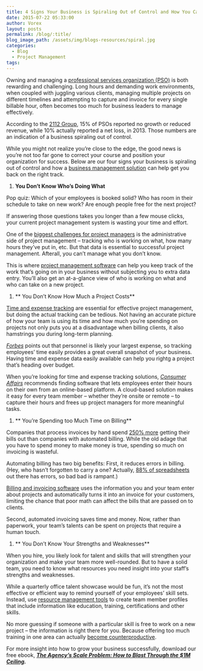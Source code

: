 ```yaml
---
title: 4 Signs Your Business is Spiraling Out of Control and How You Can Fix It
date: 2015-07-22 05:33:00
author: Vorex
layout: posts
permalink: /blog/:title/
blog_image_path: /assets/img/blogs-resources/spiral.jpg
categories:
  - Blog
  - Project Management
tags:  
---
```



Owning and managing a [professional services organization (PSO)](http://www.vorex.com/industries/consulting-professional-services/) is both rewarding and challenging. Long hours and demanding work environments, when coupled with juggling various clients, managing multiple projects on different timelines and attempting to capture and invoice for every single billable hour, often becomes too much for business leaders to manage effectively.

According to the [2112 Group](http://the2112group.com/research/), 15% of PSOs reported no growth or reduced revenue, while 10% actually reported a net loss, in 2013. Those numbers are an indication of a business spiraling out of control.

While you might not realize you’re close to the edge, the good news is you’re not too far gone to correct your course and position your organization for success. Below are our four signs your business is spiraling out of control and how a [business management solution](http://www.vorex.com/product/) can help get you back on the right track.

1. **You Don’t Know Who’s Doing What**

Pop quiz: Which of your employees is booked solid? Who has room in their schedule to take on new work? Are enough people free for the next project?

If answering those questions takes you longer than a few mouse clicks, your current project management system is wasting your time and effort.

One of the [biggest challenges for project managers](https://kellycrew.wordpress.com/2011/01/10/top-10-issues-for-project-managers/) is the administrative side of project management – tracking who is working on what, how many hours they’ve put in, etc. But that data is essential to successful project management. Afterall, you can’t manage what you don’t know.

This is where [project management software](http://www.vorex.com/product/online-project-management/) can help you keep track of the work that’s going on in your business without subjecting you to extra data entry. You’ll also get an at-a-glance view of who is working on what and who can take on a new project.

1. ** You Don&#8217;t Know How Much a Project Costs**

[Time and expense tracking](http://www.vorex.com/product/time-expense-tracking/) are essential for effective project management, but doing the actual tracking can be tedious. Not having an accurate picture of how your team is using its time and how much you’re spending on projects not only puts you at a disadvantage when billing clients, it also hamstrings you during long-term planning.

[*Forbes*](http://www.forbes.com/sites/theyec/2012/10/24/5-simple-tips-to-keep-your-small-business-finances-in-order/) points out that personnel is likely your largest expense, so tracking employees’ time easily provides a great overall snapshot of your business. Having time and expense data easily available can help you rightg a project that’s heading over budget.

When you’re looking for time and expense tracking solutions, [*Consumer Affairs*](http://www.consumeraffairs.com/business/expense-management-software/#buyers-guide) recommends finding software that lets employees enter their hours on their own from an online-based platform. A cloud-based solution makes it easy for every team member – whether they’re onsite or remote – to capture their hours and frees up project managers for more meaningful tasks.

1. ** You&#8217;re Spending too Much Time on Billing**

Companies that process invoices by hand spend [250% more](http://blog.billtrust.com/guest-blogger-how-much-are-your-invoices-actually-costing-you/) getting their bills out than companies with automated billing. While the old adage that you have to spend money to make money is true, spending so much on invoicing is wasteful.

Automating billing has two big benefits: First, it reduces errors in billing. (Hey, who hasn’t forgotten to carry a one? Actually, [88% of spreadsheets](http://www.marketwatch.com/story/88-of-spreadsheets-have-errors-2013-04-17) out there has errors, so bad bad is rampant.)

[Billing and invoicing software](http://www.vorex.com/product/billing-invoicing-tracking/) uses the information you and your team enter about projects and automatically turns it into an invoice for your customers, limiting the chance that poor math can affect the bills that are passed on to clients.

Second, automated invoicing saves time and money. Now, rather than paperwork, your team’s talents can be spent on projects that require a human touch.

1. ** You Don&#8217;t Know Your Strengths and Weaknesses**

When you hire, you likely look for talent and skills that will strengthen your organization and make your team more well-rounded. But to have a solid team, you need to know what resources you need insight into your staff’s strengths and weaknesses.

While a quarterly office talent showcase would be fun, it’s not the most effective or efficient way to remind yourself of your employees’ skill sets. Instead, use [resource management tools](http://www.vorex.com/product/resource-allocation/) to create team member profiles that include information like education, training, certifications and other skills.

No more guessing if someone with a particular skill is free to work on a new project – the information is right there for you. Because offering too much training in one area can actually [become counterproductive](http://scn.sap.com/community/business-trends/blog/2012/11/20/5-myths-about-human-capital-management).

For more insight into how to grow your business successfully, download our free ebook, [***The Agency’s Scale Problem: How to Blast Through the $1M Ceiling***](http://vorex.hs-sites.com/agency-scale-ebook?__hstc=100746398.b2843db0333d5242d1d7cad84e1e93d1.1428948442272.1436804960111.1437065560391.48&amp;__hssc=100746398.4.1437065560391&amp;__hsfp=3345652249)***.***
